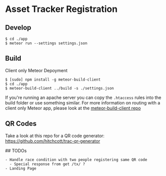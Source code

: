 # Asset Tracker Registration

## Develop

```
$ cd ./app
$ meteor run --settings settings.json
```

## Build

Client only Meteor Depoyment

```
$ [sudo] npm install -g meteor-build-client
$ cd ./app
$ meteor-build-client ../build -s ./settings.json
```

If you're running an apache server you can copy the `.htaccess` rules into the build folder or use something similar. For more information on routing with a client only Meteor app, please look at the [meteor-build-client repo](https://github.com/frozeman/meteor-build-client#making-routing-work-on-a-non-meteor-server)

## QR Codes

Take a look at this repo for a QR code generator: https://github.com/hitchcott/trac-qr-generator

## TODOs

```
- Handle race condition with two people registering same QR code
  - Special response from get /tx/ ?
- Landing Page
```
